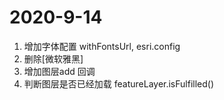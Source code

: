 # 2020-9-14
1. 增加字体配置 withFontsUrl, esri.config 
2. 删除[微软雅黑]
3. 增加图层add  回调
4. 判断图层是否已经加载 featureLayer.isFulfilled()